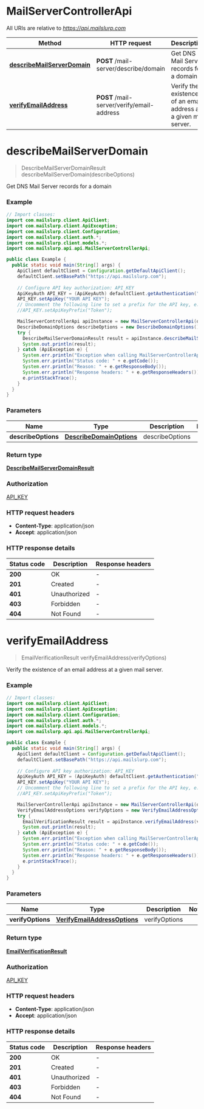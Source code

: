 # MailServerControllerApi

All URIs are relative to *https://api.mailslurp.com*

Method | HTTP request | Description
------------- | ------------- | -------------
[**describeMailServerDomain**](MailServerControllerApi.md#describeMailServerDomain) | **POST** /mail-server/describe/domain | Get DNS Mail Server records for a domain
[**verifyEmailAddress**](MailServerControllerApi.md#verifyEmailAddress) | **POST** /mail-server/verify/email-address | Verify the existence of an email address at a given mail server.


<a name="describeMailServerDomain"></a>
# **describeMailServerDomain**
> DescribeMailServerDomainResult describeMailServerDomain(describeOptions)

Get DNS Mail Server records for a domain

### Example
```java
// Import classes:
import com.mailslurp.client.ApiClient;
import com.mailslurp.client.ApiException;
import com.mailslurp.client.Configuration;
import com.mailslurp.client.auth.*;
import com.mailslurp.client.models.*;
import com.mailslurp.api.api.MailServerControllerApi;

public class Example {
  public static void main(String[] args) {
    ApiClient defaultClient = Configuration.getDefaultApiClient();
    defaultClient.setBasePath("https://api.mailslurp.com");
    
    // Configure API key authorization: API_KEY
    ApiKeyAuth API_KEY = (ApiKeyAuth) defaultClient.getAuthentication("API_KEY");
    API_KEY.setApiKey("YOUR API KEY");
    // Uncomment the following line to set a prefix for the API key, e.g. "Token" (defaults to null)
    //API_KEY.setApiKeyPrefix("Token");

    MailServerControllerApi apiInstance = new MailServerControllerApi(defaultClient);
    DescribeDomainOptions describeOptions = new DescribeDomainOptions(); // DescribeDomainOptions | describeOptions
    try {
      DescribeMailServerDomainResult result = apiInstance.describeMailServerDomain(describeOptions);
      System.out.println(result);
    } catch (ApiException e) {
      System.err.println("Exception when calling MailServerControllerApi#describeMailServerDomain");
      System.err.println("Status code: " + e.getCode());
      System.err.println("Reason: " + e.getResponseBody());
      System.err.println("Response headers: " + e.getResponseHeaders());
      e.printStackTrace();
    }
  }
}
```

### Parameters

Name | Type | Description  | Notes
------------- | ------------- | ------------- | -------------
 **describeOptions** | [**DescribeDomainOptions**](DescribeDomainOptions.md)| describeOptions |

### Return type

[**DescribeMailServerDomainResult**](DescribeMailServerDomainResult.md)

### Authorization

[API_KEY](../README.md#API_KEY)

### HTTP request headers

 - **Content-Type**: application/json
 - **Accept**: application/json

### HTTP response details
| Status code | Description | Response headers |
|-------------|-------------|------------------|
**200** | OK |  -  |
**201** | Created |  -  |
**401** | Unauthorized |  -  |
**403** | Forbidden |  -  |
**404** | Not Found |  -  |

<a name="verifyEmailAddress"></a>
# **verifyEmailAddress**
> EmailVerificationResult verifyEmailAddress(verifyOptions)

Verify the existence of an email address at a given mail server.

### Example
```java
// Import classes:
import com.mailslurp.client.ApiClient;
import com.mailslurp.client.ApiException;
import com.mailslurp.client.Configuration;
import com.mailslurp.client.auth.*;
import com.mailslurp.client.models.*;
import com.mailslurp.api.api.MailServerControllerApi;

public class Example {
  public static void main(String[] args) {
    ApiClient defaultClient = Configuration.getDefaultApiClient();
    defaultClient.setBasePath("https://api.mailslurp.com");
    
    // Configure API key authorization: API_KEY
    ApiKeyAuth API_KEY = (ApiKeyAuth) defaultClient.getAuthentication("API_KEY");
    API_KEY.setApiKey("YOUR API KEY");
    // Uncomment the following line to set a prefix for the API key, e.g. "Token" (defaults to null)
    //API_KEY.setApiKeyPrefix("Token");

    MailServerControllerApi apiInstance = new MailServerControllerApi(defaultClient);
    VerifyEmailAddressOptions verifyOptions = new VerifyEmailAddressOptions(); // VerifyEmailAddressOptions | verifyOptions
    try {
      EmailVerificationResult result = apiInstance.verifyEmailAddress(verifyOptions);
      System.out.println(result);
    } catch (ApiException e) {
      System.err.println("Exception when calling MailServerControllerApi#verifyEmailAddress");
      System.err.println("Status code: " + e.getCode());
      System.err.println("Reason: " + e.getResponseBody());
      System.err.println("Response headers: " + e.getResponseHeaders());
      e.printStackTrace();
    }
  }
}
```

### Parameters

Name | Type | Description  | Notes
------------- | ------------- | ------------- | -------------
 **verifyOptions** | [**VerifyEmailAddressOptions**](VerifyEmailAddressOptions.md)| verifyOptions |

### Return type

[**EmailVerificationResult**](EmailVerificationResult.md)

### Authorization

[API_KEY](../README.md#API_KEY)

### HTTP request headers

 - **Content-Type**: application/json
 - **Accept**: application/json

### HTTP response details
| Status code | Description | Response headers |
|-------------|-------------|------------------|
**200** | OK |  -  |
**201** | Created |  -  |
**401** | Unauthorized |  -  |
**403** | Forbidden |  -  |
**404** | Not Found |  -  |

